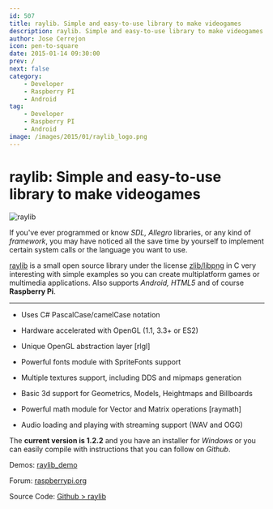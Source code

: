 ```yaml
---
id: 507
title: raylib. Simple and easy-to-use library to make videogames
description: raylib. Simple and easy-to-use library to make videogames
author: Jose Cerrejon
icon: pen-to-square
date: 2015-01-14 09:30:00
prev: /
next: false
category:
    - Developer
    - Raspberry PI
    - Android
tag:
    - Developer
    - Raspberry PI
    - Android
image: /images/2015/01/raylib_logo.png
---
```


# raylib: Simple and easy-to-use library to make videogames

![raylib](/images/2015/01/raylib_logo.png)

If you've ever programmed or know _SDL, Allegro_ libraries, or any kind of _framework_, you may have noticed all the save time by yourself to implement certain system calls or the language you want to use.

[raylib](https://www.raylib.com/) is a small open source library under the license [zlib/libpng](https://www.raylib.com/license.htm) in C very interesting with simple examples so you can create multiplatform games or multimedia applications. Also supports _Android, HTML5_ and of course **Raspberry Pi**.

---

-   Uses C# PascalCase/camelCase notation

-   Hardware accelerated with OpenGL (1.1, 3.3+ or ES2)

-   Unique OpenGL abstraction layer [rlgl]

-   Powerful fonts module with SpriteFonts support

-   Multiple textures support, including DDS and mipmaps generation

-   Basic 3d support for Geometrics, Models, Heightmaps and Billboards

-   Powerful math module for Vector and Matrix operations [raymath]

-   Audio loading and playing with streaming support (WAV and OGG)

The **current version is 1.2.2** and you have an installer for _Windows_ or you can easily compile with instructions that you can follow on _Github_.

Demos: [raylib_demo](https://www.raylib.com/raylib_demo.html)

Forum: [raspberrypi.org](https://www.raspberrypi.org/forums/viewtopic.php?f=78&t=88182&sid=e875b1a6682d7bcc74b7cf723771228b)

Source Code: [Github > raylib](https://github.com/raysan5/raylib)

